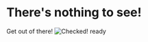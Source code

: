# There's nothing to see!
Get out of there!
![Checked!](http://kszlagk.great-site.net/svgs/check/checked.svg) ready
